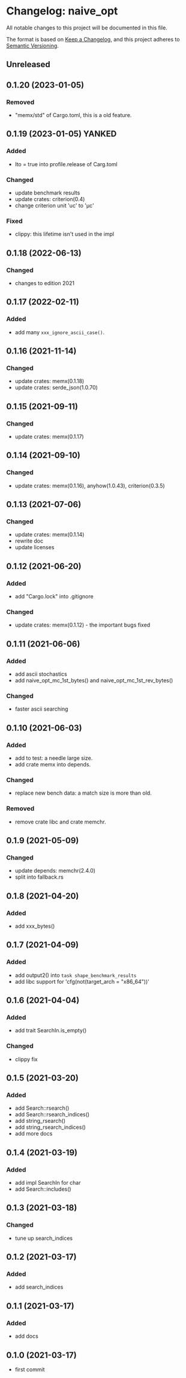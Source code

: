 # Changelog: naive_opt

All notable changes to this project will be documented in this file.

The format is based on [Keep a Changelog](https://keepachangelog.com/en/1.0.0/),
and this project adheres to [Semantic Versioning](https://semver.org/spec/v2.0.0.html).

## Unreleased


## 0.1.20 (2023-01-05)
### Removed
* "memx/std" of Cargo.toml, this is a old feature.

## 0.1.19 (2023-01-05) YANKED
### Added
* lto = true into profile.release of Carg.toml

### Changed
* update benchmark results
* update crates: criterion(0.4)
* change criterion unit 'uc' to 'μc'

### Fixed
* clippy: this lifetime isn't used in the impl

## 0.1.18 (2022-06-13)
### Changed
* changes to edition 2021

## 0.1.17 (2022-02-11)
### Added
* add many `xxx_ignore_ascii_case()`.

## 0.1.16 (2021-11-14)
### Changed
* update crates: memx(0.1.18)
* update crates: serde_json(1.0.70)

## 0.1.15 (2021-09-11)
### Changed
* update crates: memx(0.1.17)

## 0.1.14 (2021-09-10)
### Changed
* update crates: memx(0.1.16), anyhow(1.0.43), criterion(0.3.5)

## 0.1.13 (2021-07-06)
### Changed
* update crates: memx(0.1.14)
* rewrite doc
* update licenses

## 0.1.12 (2021-06-20)
### Added
* add "Cargo.lock" into .gitignore

### Changed
* update crates: memx(0.1.12) - the important bugs fixed

## 0.1.11 (2021-06-06)
### Added
* add ascii stochastics
* add naive_opt_mc_1st_bytes() and naive_opt_mc_1st_rev_bytes()

### Changed
* faster ascii searching

## 0.1.10 (2021-06-03)
### Added
* add to test: a needle large size.
* add crate memx into depends.

### Changed
* replace new bench data: a match size is more than old.

### Removed
* remove crate libc and crate memchr.

## 0.1.9 (2021-05-09)
### Changed
* update depends: memchr(2.4.0)
* split into fallback.rs

## 0.1.8 (2021-04-20)
### Added
* add xxx_bytes()

## 0.1.7 (2021-04-09)
### Added
* add output2() into `task shape_benchmark_results`
* add libc support for 'cfg(not(target_arch = "x86_64"))'

## 0.1.6 (2021-04-04)
### Added
* add trait SearchIn.is_empty()

### Changed
* clippy fix

## 0.1.5 (2021-03-20)
### Added
* add Search::rsearch()
* add Search::rsearch_indices()
* add string_rsearch()
* add string_rsearch_indices()
* add more docs

## 0.1.4 (2021-03-19)
### Added
* add impl SearchIn for char
* add Search::includes()

## 0.1.3 (2021-03-18)
### Changed
* tune up search_indices

## 0.1.2 (2021-03-17)
### Added
* add search_indices

## 0.1.1 (2021-03-17)
### Added
* add docs

## 0.1.0 (2021-03-17)
* first commit
